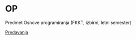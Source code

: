 # OP
Predmet Osnove programiranja (FKKT, izbirni, letni semester)

[Predavanja](./predavanja/README.md)
